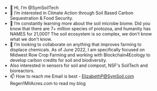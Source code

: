 - 👋 Hi, I’m @SymSoilTech
- 👀 I’m interested in Climate Action through Soil Based Carbon Sequestration & Food Security. 
- 🌱 I’m constantly learning more about the soil microbe biome.  Did you know that there are 7+ million species of protozoa, and humanity has NAMES for 21,000? The soil ecosystem is so complex, we don't know what we don't know. 
- 💞️ I’m looking to collaborate on anything that improves farming to displace chemicals. As of June 2022, I am specifically focused on Midwest Row Crop Farming and working with Blockchain4Ecology to develop carbon credits for soil and biodiversity. 
- Also interested in sensors for soil and compost, NSF's SoilTech and bioreactors.
- 📫 How to reach me Email is best - ElizabethP@SymSoil.com Regen1MilAcres.com to read my blog

<!---
SymSoilTech/SymSoilTech is a ✨ special ✨ repository because its `README.md` (this file) appears on your GitHub profile.
You can click the Preview link to take a look at your changes.
--->
